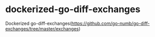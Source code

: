 # dockerized-go-diff-exchanges
Dockerized go-diff-exchanges(https://github.com/go-numb/go-diff-exchanges/tree/master/exchanges)
